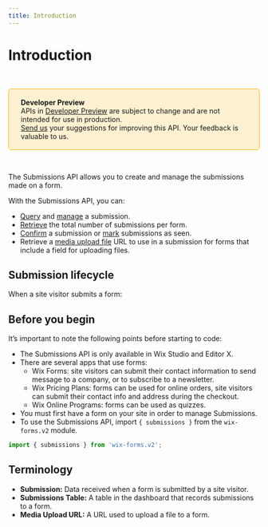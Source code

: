 ```yaml
---
title: Introduction
---
```


# Introduction

&nbsp;

<div style="background-color: #FEF1D1; padding: 18px 24px; border-radius: 6px; border: 1px solid #FDB10C; box-sizing: border-box; display: inline-block">
    <b>Developer Preview</b>
    <br/>
    <span>APIs in <a href="https://www.wix.com/velo/reference/api-overview/developer-preview">Developer Preview</a> are subject to change and are not intended for use in production.<br/><a href="mailto:velo-preview-feedback@wix.com">Send us</a> your suggestions for improving this API. Your feedback is valuable to us.</span>
</div>  

&nbsp;

<!--
> **Note:**
> This module is [universal](/api-overview/api-versions#universal-modules). Functions in this module can run on both the backend and frontend, unless specified otherwise.
--> 

The Submissions API allows you to create and manage the submissions made on a form. 

With the Submissions API, you can:
- [Query](wix-forms-v2/submissions/querysubmissionsbynamespace) and [manage](wix-forms-v2/submissions/createsubmission) a submission.
- [Retrieve](wix-forms-v2/submissions/countsubmission) the total number of submissions per form.
- [Confirm](wix-forms-v2/submissions/confirmsubmission) a submission or [mark](wix-forms-v2/submissions/bulkmarksubmissionsasseen) submissions as seen. 
- Retrieve a [media upload file](wix-forms-v2/submissions/getmediauploadurl) URL to use in a submission for forms that include a field for uploading files. 

## Submission lifecycle

When a site visitor submits a form:

## Before you begin

It’s important to note the following points before starting to code:
- The Submissions API is only available in Wix Studio and Editor X.
- There are several apps that use forms:
    - Wix Forms: site visitors can submit their contact information to send message to a company, or to subscribe to a newsletter.
    - Wix Pricing Plans: forms can be used for online orders, site visitors can submit their contact info and address during the checkout.
    - Wix Online Programs: forms can be used as quizzes.
- You must first have a form on your site in order to manage Submissions.
- To use the Submissions API, import `{ submissions }` from the `wix-forms.v2` module. 

```javascript
import { submissions } from 'wix-forms.v2';
```


## Terminology

- **Submission:** Data received when a form is submitted by a site visitor. 
- **Submissions Table:** A table in the dashboard that records submissions to a form. 
- **Media Upload URL:** A URL used to upload a file to a form. 
